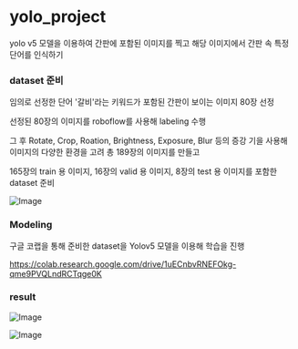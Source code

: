 # yolo_project

yolo v5 모델을 이용하여 간판에 포함된 이미지를 찍고 해당 이미지에서 간판 속 특정 단어를 인식하기

### dataset 준비

임의로 선정한 단어 '갈비'라는 키워드가 포함된 간판이 보이는 이미지 80장 선정

선정된 80장의 이미지를 roboflow를 사용해 labeling 수행 

그 후 Rotate, Crop, Roation, Brightness, Exposure, Blur 등의 증강 기을 사용해 이미지의 다양한 환경을 고려 총 189장의 이미지를 만들고

165장의 train 용 이미지, 16장의 valid 용 이미지, 8장의 test 용 이미지를 포함한 dataset 준비

![Image](https://github.com/user-attachments/assets/1adbeb7c-1df3-4096-a5cf-259c66aaeb76)

### Modeling

구글 코랩을 통해 준비한 dataset을 Yolov5 모델을 이용해 학습을 진행

https://colab.research.google.com/drive/1uECnbvRNEFOkg-qme9PVQLndRCTqge0K







### result

![Image](https://github.com/user-attachments/assets/44fe50fe-a789-4252-85ac-36558bc52fd5)

![Image](https://github.com/user-attachments/assets/6758c79f-131d-47e1-8ab0-b6d0c43109f0)
